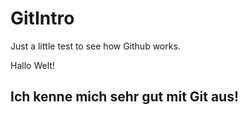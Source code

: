 # GitIntro
Just a little test to see how Github works. 

Hallo Welt!

## Ich kenne mich sehr gut mit Git aus!